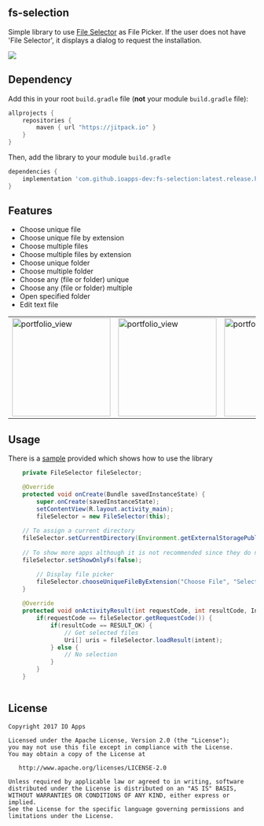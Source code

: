## fs-selection
Simple library to use [File Selector](https://play.google.com/store/apps/details?id=com.ioapps.fileselector) as File Picker.
If the user does not have 'File Selector', it displays a dialog to request the installation.

[![](https://jitpack.io/v/ioapps-dev/fs-selection.svg)](https://jitpack.io/#ioapps-dev/fs-selection)

## Dependency

Add this in your root `build.gradle` file (**not** your module `build.gradle` file):

```gradle
allprojects {
	repositories {
        maven { url "https://jitpack.io" }
    }
}
```

Then, add the library to your module `build.gradle`
```gradle
dependencies {
    implementation 'com.github.ioapps-dev:fs-selection:latest.release.here'
}
```

## Features
- Choose unique file
- Choose unique file by extension
- Choose multiple files
- Choose multiple files by extension
- Choose unique folder
- Choose multiple folder
- Choose any (file or folder) unique
- Choose any (file or folder) multiple
- Open specified folder
- Edit text file

<table><tr><td>
<img width="200" alt="portfolio_view" src="https://raw.github.com/ioapps-dev/fs-selection/master/screenshots/screenshot-1.png">
</td><td>
<img width="200" alt="portfolio_view" src="https://raw.github.com/ioapps-dev/fs-selection/master/screenshots/screenshot-2.png">
</td><td>
<img width="200" alt="portfolio_view" src="https://raw.github.com/ioapps-dev/fs-selection/master/screenshots/screenshot-3.png">
</td></tr></table>

## Usage
There is a [sample](https://github.com/ioapps-dev/fs-selection/tree/master/sample) provided which shows how to use the library

```java
    private FileSelector fileSelector;

    @Override
    protected void onCreate(Bundle savedInstanceState) {
        super.onCreate(savedInstanceState);
        setContentView(R.layout.activity_main);
        fileSelector = new FileSelector(this);
	
	// To assign a current directory
	fileSelector.setCurrentDirectory(Environment.getExternalStoragePublicDirectory(Environment.DIRECTORY_DOWNLOADS));
	
	// To show more apps although it is not recommended since they do not support the same filters. ex. 'file/multiple'
	fileSelector.setShowOnlyFs(false);

        // Display file picker
        fileSelector.chooseUniqueFileByExtension("Choose File", "Select an image (jpg)", "jpg");
    }
    
    @Override
    protected void onActivityResult(int requestCode, int resultCode, Intent intent) {
        if(requestCode == fileSelector.getRequestCode()) {
            if(resultCode == RESULT_OK) {
                // Get selected files
                Uri[] uris = fileSelector.loadResult(intent);
            } else {
                // No selection
            }
        }
    }
    
```

License
--------

    Copyright 2017 IO Apps

    Licensed under the Apache License, Version 2.0 (the "License");
    you may not use this file except in compliance with the License.
    You may obtain a copy of the License at

       http://www.apache.org/licenses/LICENSE-2.0

    Unless required by applicable law or agreed to in writing, software
    distributed under the License is distributed on an "AS IS" BASIS,
    WITHOUT WARRANTIES OR CONDITIONS OF ANY KIND, either express or implied.
    See the License for the specific language governing permissions and
    limitations under the License.
